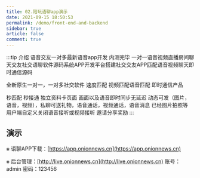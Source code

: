 ```yaml
---
title: 02.陪玩语聊app演示
date: 2021-09-15 18:50:53
permalink: /demo/front-end-and-backend
sidebar: true
article: false
comment: true
---
```



:::tip 介绍
语音交友一对多最新语音app开发 内测完毕 一对一语音视频直播房间聊天交友社交语聊软件源码系统APP开发平台搭建社交交友APP匹配语音视频聊天即时通信源码

全新原生一对一，一对多社交软件 速度匹配 视频匹配语音匹配 即时通信产品

秒匹配 秒接通 独立资料卡页面 画面以及语音即时同步无延迟 动态可发（图片，语音，视频），私聊可送礼物，语音通话，视频通话，语音消息 已经图片拍照等 用户端自定义关闭语音接听或视频接听 邀请分享奖励
   :::

## 演示

⨳ 语聊APP下载：[https://app.onionnews.cn](https://app.onionnews.cn)

⨳ 后台管理：[http://live.onionnews.cn](http://live.onionnews.cn) 账号：admin 密码：123456

